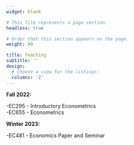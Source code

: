 ```yaml
---
widget: blank

# This file represents a page section.
headless: true

# Order that this section appears on the page.
weight: 90

title: Teaching
subtitle: ''
design:
  # Choose a view for the listings:
  columns: '2'
---
```


**Fall 2022:**  

-EC295 - Introductory Econometrics  
-EC655 - Econometrics  

**Winter 2023:**  

-EC481 - Economics Paper and Seminar

